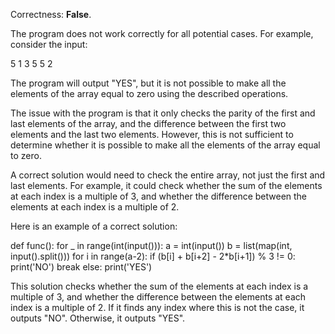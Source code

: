 Correctness: **False**.

The program does not work correctly for all potential cases. For example, consider the input:

5
1 3 5 5 2

The program will output "YES", but it is not possible to make all the elements of the array equal to zero using the described operations.

The issue with the program is that it only checks the parity of the first and last elements of the array, and the difference between the first two elements and the last two elements. However, this is not sufficient to determine whether it is possible to make all the elements of the array equal to zero.

A correct solution would need to check the entire array, not just the first and last elements. For example, it could check whether the sum of the elements at each index is a multiple of 3, and whether the difference between the elements at each index is a multiple of 2.

Here is an example of a correct solution:

def func():
    for _ in range(int(input())):
        a = int(input())
        b = list(map(int, input().split()))
        for i in range(a-2):
            if (b[i] + b[i+2] - 2*b[i+1]) % 3 != 0:
                print('NO')
                break
        else:
            print('YES')

This solution checks whether the sum of the elements at each index is a multiple of 3, and whether the difference between the elements at each index is a multiple of 2. If it finds any index where this is not the case, it outputs "NO". Otherwise, it outputs "YES".